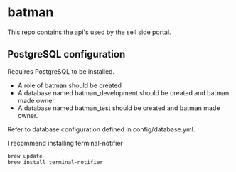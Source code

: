 # batman

This repo contains the api's used by the sell side portal.

## PostgreSQL configuration

Requires PostgreSQL to be installed.

- A role of batman should be created
- A database named batman_development should be created and batman made owner.
- A database named batman_test should be created and batman made owner.


Refer to database configuration defined in config/database.yml.

I recommend installing terminal-notifier

    brew update
    brew install terminal-notifier
